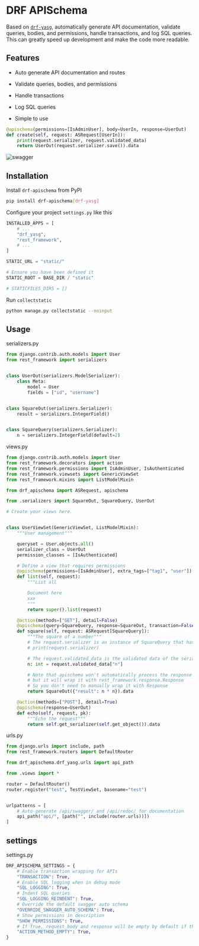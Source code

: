 # DRF APISchema

Based on [`drf-yasg`](https://drf-yasg.readthedocs.io/en/latest/), automatically generate API documentation, validate queries, bodies, and permissions, handle transactions, and log SQL queries.  
This can greatly speed up development and make the code more readable.

## Features

- Auto generate API documentation and routes

- Validate queries, bodies, and permissions

- Handle transactions

- Log SQL queries

- Simple to use

```python
@apischema(permissions=[IsAdminUser], body=UserIn, response=UserOut)
def create(self, request: ASRequest[UserIn]):
    print(request.serializer, request.validated_data)
    return UserOut(request.serializer.save()).data
```

![swagger](https://github.com/user-attachments/assets/20315efb-5d0c-4e69-9384-926d4cc4ea7d)

## Installation

Install `drf-apischema` from PyPI

```bash
pip install drf-apischema[drf-yasg]
```

Configure your project `settings.py` like this

```py
INSTALLED_APPS = [
    # ...
    "drf_yasg",
    "rest_framework",
    # ...
]

STATIC_URL = "static/"

# Ensure you have been defined it
STATIC_ROOT = BASE_DIR / "static"

# STATICFILES_DIRS = []
```

Run `collectstatic`

```bash
python manage.py collectstatic --noinput
```

## Usage

serializers.py

```python
from django.contrib.auth.models import User
from rest_framework import serializers


class UserOut(serializers.ModelSerializer):
    class Meta:
        model = User
        fields = ["id", "username"]


class SquareOut(serializers.Serializer):
    result = serializers.IntegerField()


class SquareQuery(serializers.Serializer):
    n = serializers.IntegerField(default=2)
```

views.py

```python
from django.contrib.auth.models import User
from rest_framework.decorators import action
from rest_framework.permissions import IsAdminUser, IsAuthenticated
from rest_framework.viewsets import GenericViewSet
from rest_framework.mixins import ListModelMixin

from drf_apischema import ASRequest, apischema

from .serializers import SquareOut, SquareQuery, UserOut

# Create your views here.


class UserViewSet(GenericViewSet, ListModelMixin):
    """User management"""

    queryset = User.objects.all()
    serializer_class = UserOut
    permission_classes = [IsAuthenticated]

    # Define a view that requires permissions
    @apischema(permissions=[IsAdminUser], extra_tags=["tag1", "user"])
    def list(self, request):
        """List all

        Document here
        xxx
        """
        return super().list(request)

    @action(methods=["GET"], detail=False)
    @apischema(query=SquareQuery, response=SquareOut, transaction=False)
    def square(self, request: ASRequest[SquareQuery]):
        """The square of a number"""
        # The request.serializer is an instance of SquareQuery that has been validated
        # print(request.serializer)

        # The request.validated_data is the validated data of the serializer
        n: int = request.validated_data["n"]

        # Note that apischema won't automatically process the response with the declared response serializer,
        # but it will wrap it with rest_framework.response.Response
        # So you don't need to manually wrap it with Response
        return SquareOut({"result": n * n}).data

    @action(methods=["POST"], detail=True)
    @apischema(response=UserOut)
    def echo(self, request, pk):
        """Echo the request"""
        return self.get_serializer(self.get_object()).data
```

urls.py

```python
from django.urls import include, path
from rest_framework.routers import DefaultRouter

from drf_apischema.drf_yasg.urls import api_path

from .views import *

router = DefaultRouter()
router.register("test", TestViewSet, basename="test")


urlpatterns = [
    # Auto-generate /api/swagger/ and /api/redoc/ for documentation
    api_path("api/", [path("", include(router.urls))])
]
```

## settings

settings.py

```python
DRF_APISCHEMA_SETTINGS = {
    # Enable transaction wrapping for APIs
    "TRANSACTION": True,
    # Enable SQL logging when in debug mode
    "SQL_LOGGING": True,
    # Indent SQL queries
    "SQL_LOGGING_REINDENT": True,
    # Override the default swagger auto schema
    "OVERRIDE_SWAGGER_AUTO_SCHEMA": True,
    # Show permissions in description
    "SHOW_PERMISSIONS": True,
    # If True, request_body and response will be empty by default if the view is action decorated
    "ACTION_METHOD_EMPTY": True,
}
```
